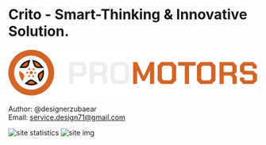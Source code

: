 # Crito - Smart-Thinking & Innovative Solution.

![site logo](img/Logo.png)

Author: @designerzubaear <br>
Email: service.design71@gmail.com

![site statistics](doc/image.png)
![site img](<doc/127.0.0.1_5500_index.html(2).png>)

  
